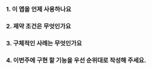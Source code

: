 
### 1. 이 앱을 언제 사용하나요

### 2. 제약 조건은 무엇인가요

### 3. 구체적인 사례는 무엇인가요

### 4. 이번주에 구현 할 기능을 우선 순위대로 작성해 주세요.
